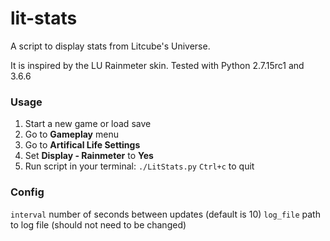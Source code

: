 # lit-stats
A script to display stats from Litcube's Universe.

It is inspired by the LU Rainmeter skin.
Tested with Python 2.7.15rc1 and 3.6.6

### Usage
1. Start a new game or load save
2. Go to **Gameplay** menu
3. Go to **Artifical Life Settings**
4. Set **Display - Rainmeter** to **Yes**
5. Run script in your terminal: ```./LitStats.py```
```Ctrl+c``` to quit

### Config
```interval``` number of seconds between updates (default is 10)
```log_file``` path to log file (should not need to be changed)
